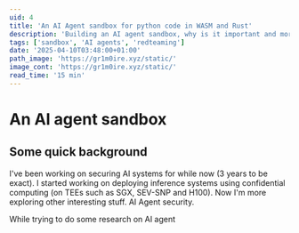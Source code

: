 ```yaml
---
uid: 4
title: 'An AI Agent sandbox for python code in WASM and Rust'
description: 'Building an AI agent sandbox, why is it important and more.'
tags: ['sandbox', 'AI agents', 'redteaming']
date: '2025-04-10T03:48:00+01:00'
path_image: 'https://gr1m0ire.xyz/static/'
image_cont: 'https://gr1m0ire.xyz/static/'
read_time: '15 min'
---
```


# An AI agent sandbox

## Some quick background 
I've been working on securing AI systems for while now (3 years to be exact). I started working on deploying inference systems using confidential computing (on TEEs such as SGX, SEV-SNP and H100). Now I'm more exploring other interesting stuff. AI Agent security. 

While trying to do some research on AI agent 